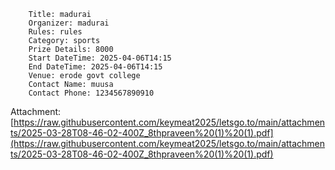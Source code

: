 
        Title: madurai
        Organizer: madurai
        Rules: rules
        Category: sports
        Prize Details: 8000
        Start DateTime: 2025-04-06T14:15
        End DateTime: 2025-04-06T14:15
        Venue: erode govt college
        Contact Name: muusa
        Contact Phone: 1234567890910
      

Attachment: [https://raw.githubusercontent.com/keymeat2025/letsgo.to/main/attachments/2025-03-28T08-46-02-400Z_8thpraveen%20(1)%20(1).pdf](https://raw.githubusercontent.com/keymeat2025/letsgo.to/main/attachments/2025-03-28T08-46-02-400Z_8thpraveen%20(1)%20(1).pdf)
